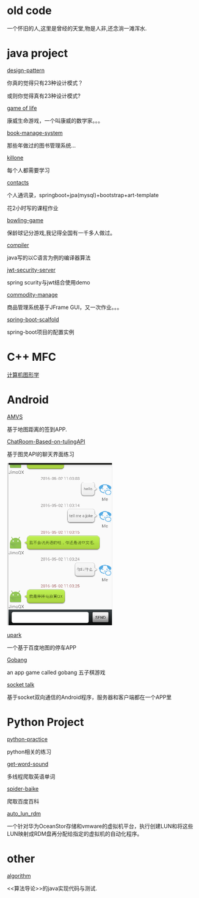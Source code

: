 # old code
一个怀旧的人,这里是曾经的天堂,物是人非,还念淌一滩浑水.

# java project

[design-pattern](./java/design-pattern)

你真的觉得只有23种设计模式？

或则你觉得真有23种设计模式?

[game of life](./java/game-of-life)

康威生命游戏，一个叫康威的数学家。。。

[book-manage-system](./java/book-manage-system)

那些年做过的图书管理系统...

[killone](./java/master/killone)

每个人都需要学习

[contacts](./java/Contacts)

个人通讯录，springboot+jpa(mysql)+bootstrap+art-template

花2小时写的课程作业

[bowling-game](./java/bowling-game)

保龄球记分游戏,我记得全国有一千多人做过。

[compiler](./java/compiler)

java写的以C语言为例的编译器算法

[jwt-security-server](./java/jwt-security-server)

spring scurity与jwt结合使用demo

[commodity-manage](./java/commodity-manage)

商品管理系统基于JFrame GUI，又一次作业。。。

[spring-boot-scalfold](./java/spring-boot-scalfold)

spring-boot项目的配置实例

# C++ MFC

[计算机图形学](./ComputerGraphics)

# Android
[AMVS](./android/AMVS)

基于地图距离的签到APP.

[ChatRoom-Based-on-tulingAPI](./android/chatroom-based-on-tulingAPI)

基于图灵API的聊天界面练习

![face](./android/chatroom-based-on-tulingAPI/1.PNG)

[upark](./android/upark)

一个基于百度地图的停车APP

[Gobang](./android/gobang)

an app game called gobang
五子棋游戏

[socket talk](./android/socket-talk)

基于socket双向通信的Android程序，服务器和客户端都在一个APP里

# Python Project

[python-practice](./python/python-practice)

python相关的练习

[get-word-sound](./python/get-word-sound)

多线程爬取英语单词

[spider-baike](./python/spider-baike)

爬取百度百科

[auto_lun_rdm](./python/auto_lun_rdm)

一个针对华为OceanStor存储和vmware的虚拟机平台，执行创建LUN和将这些LUN映射成RDM盘再分配给指定的虚拟机的自动化程序。

# other

[algorithm](./other/algorithm)

<<算法导论>>的java实现代码与测试.

